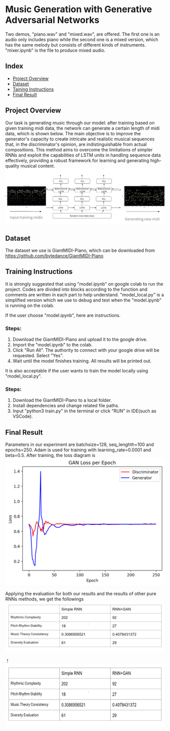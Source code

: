 # Music Generation with Generative Adversarial Networks 



Two demos, "piano.wav" and "mixed.wav", are offered. The first one is an audio only includes piano while the second one is a mixed version, which has the same melody but consists of different kinds of instruments. "mixer.ipynb" is the file to produce mixed audio.

## Index
- [Project Overview](#project-overview)
- [Dataset](#dataset)
- [Taining Instructions](#training-instructions)
- [Final Result](#final-result)

## Project Overview
Our task is generating music through our model: after training based on given training midi data, the network can generate a certain length of midi data, which is shown below. The main objective is to improve the generator's capacity to create intricate and realistic musical sequences that, in the discriminator's opinion, are indistinguishable from actual compositions. This method aims to overcome the limitations of simpler RNNs and exploit the capabilities of LSTM units in handling sequence data effectively, providing a robust framework for learning and generating high-quality musical content.
![structure](structure.png)

## Dataset
The dataset we use is GiantMIDI-Piano, which can be downloaded from https://github.com/bytedance/GiantMIDI-Piano

## Training Instructions
It is strongly suggested that using "model.ipynb" on google colab to run the project. Codes are divided into blocks according to the function and comments are written in each part to help understand. "model_local.py" is a simplified version which we use to debug and test when the "model.ipynb" is running on the colab.

If the user choose "model.ipynb", here are instructions.

### Steps:

1. Download the GiantMIDI-Piano and upload it to the google drive.
2. Import the "model.ipynb" to the colab.
3. Click "Run All". The authority to connect with your google drive will be requested. Select "Yes".
4. Wait until the model finishes training. All results will be printed out.

It is also acceptable if the user wants to train the model locally using "model_local.py". 

### Steps:

1. Download the GiantMIDI-Piano to a local folder.
2. Install dependencies and change related file paths.
3. Input "python3 train.py" in the terminal or click "RUN" in IDE(such as VSCode).

## Final Result
Parameters in our experiment are batchsize=128, seq_lenghth=100 and epochs=250. Adam is used for training with learning_rate=0.0001 and beta=0.5.
After training, the loss diagram is
![loss](Dloss_Gloss.png)

Applying the evaluation for both our results and the results of other pure RNNs methods, we get the followings
![res](comparison.png)

！<img src="comparison.png" width="800" height="200">
